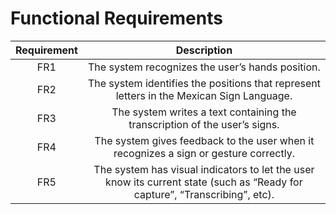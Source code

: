 # Functional Requirements

| Requirement | Description |
|:-----------:|:-----------:|
|     FR1     | The system recognizes the user’s hands position.                                                                            |
|     FR2     | The system identifies the positions that represent letters in the Mexican Sign Language.                                    |
|     FR3     | The system writes a text containing the transcription of the user’s signs.                                                  |
|     FR4     | The system gives feedback to the user when it recognizes a sign or gesture correctly.                                       |
|     FR5     | The system has visual indicators to let the user know its current state (such as “Ready for capture”, “Transcribing”, etc). |
